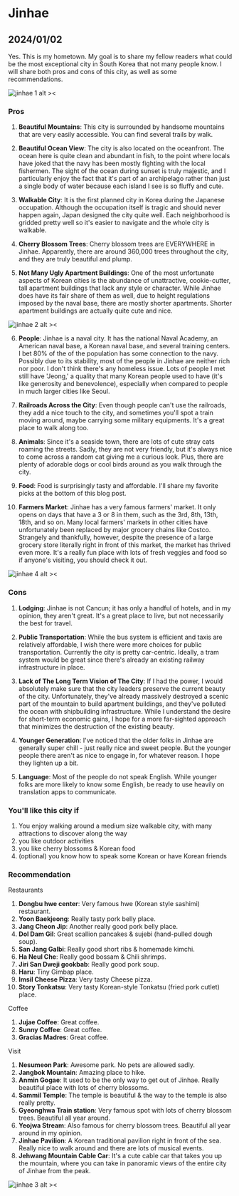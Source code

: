 # Jinhae
## 2024/01/02

Yes. This is my hometown. My goal is to share my fellow readers what could be the most exceptional city in South Korea that not many people know. I will share both pros and cons of this city, as well as some recommendations.

![jinhae 1 alt ><](https://github.com/jinnycho/jinnycho.github.io/blob/main/src/assets/photos/cherryblossom1.gif?raw=true)

### Pros
1. **Beautiful Mountains**: This city is surrounded by handsome mountains that are very easily accessible. You can find several trails by walk.

2. **Beautiful Ocean View**: The city is also located on the oceanfront. The ocean here is quite clean and abundant in fish, to the point where locals have joked that the navy has been mostly fighting with the local fishermen. The sight of the ocean during sunset is truly majestic, and I particularly enjoy the fact that it's part of an archipelago rather than just a single body of water because each island I see is so fluffy and cute.

3. **Walkable City**: It is the first planned city in Korea during the Japanese occupation. Although the occupation itself is tragic and should never happen again, Japan designed the city quite well. Each neighborhood is gridded pretty well so it's easier to navigate and the whole city is walkable.

4. **Cherry Blossom Trees**: Cherry blossom trees are EVERYWHERE in Jinhae. Apparently, there are around 360,000 trees throughout the city, and they are truly beautiful and plump.

5. **Not Many Ugly Apartment Buildings**: One of the most unfortunate aspects of Korean cities is the abundance of unattractive, cookie-cutter, tall apartment buildings that lack any style or character. While Jinhae does have its fair share of them as well, due to height regulations imposed by the naval base, there are mostly shorter apartments. Shorter apartment buildings are actually quite cute and nice.

![jinhae 2 alt ><](https://github.com/jinnycho/jinnycho.github.io/blob/main/src/assets/photos/cherryblossom2.png?raw=true)

6. **People**: Jinhae is a naval city. It has the national Naval Academy, an American naval base, a Korean naval base, and several training centers. I bet 80% of the of the population has some connection to the navy. Possibly due to its stability, most of the people in Jinhae are neither rich nor poor. I don't think there's any homeless issue. Lots of people I met still have 'Jeong,' a quality that many Korean people used to have (it's like generosity and benevolence), especially when compared to people in much larger cities like Seoul.

7. **Railroads Across the City**: Even though people can't use the railroads, they add a nice touch to the city, and sometimes you'll spot a train moving around, maybe carrying some military equipments. It's a great place to walk along too. 

8. **Animals**: Since it's a seaside town, there are lots of cute stray cats roaming the streets. Sadly, they are not very friendly, but it's always nice to come across a random cat giving me a curious look. Plus, there are plenty of adorable dogs or cool birds around as you walk through the city.

9. **Food**: Food is surprisingly tasty and affordable. I'll share my favorite picks at the bottom of this blog post.

10. **Farmers Market**: Jinhae has a very famous farmers' market. It only opens on days that have a 3 or 8 in them, such as the 3rd, 8th, 13th, 18th, and so on. Many local farmers' markets in other cities have unfortunately been replaced by major grocery chains like Costco. Strangely and thankfully, however, despite the presence of a large grocery store literally right in front of this market, the market has thrived even more. It's a really fun place with lots of fresh veggies and food so if anyone's visiting, you should check it out.

![jinhae 4 alt ><](https://github.com/jinnycho/jinnycho.github.io/blob/main/src/assets/photos/cherryblossom4.png?raw=true)

### Cons
1. **Lodging**: Jinhae is not Cancun; it has only a handful of hotels, and in my opinion, they aren't great. It's a great place to live, but not necessarily the best for travel.

2. **Public Transportation**: While the bus system is efficient and taxis are relatively affordable, I wish there were more choices for public transportation. Currently the city is pretty car-centric. Ideally, a tram system would be great since there's already an existing railway infrastructure in place.

3. **Lack of The Long Term Vision of The City**: If I had the power, I would absolutely make sure that the city leaders preserve the current beauty of the city. Unfortunately, they've already massively destroyed a scenic part of the mountain to build apartment buildings, and they've polluted the ocean with shipbuilding infrastructure. While I understand the desire for short-term economic gains, I hope for a more far-sighted approach that minimizes the destruction of the existing beauty.

5. **Younger Generation**: I've noticed that the older folks in Jinhae are generally super chill - just really nice and sweet people. But the younger people there aren't as nice to engage in, for whatever reason. I hope they lighten up a bit.

6. **Language**: Most of the people do not speak English. While younger folks are more likely to know some English, be ready to use heavily on translation apps to communicate.

### You'll like this city if

1. You enjoy walking around a medium size walkable city, with many attractions to discover along the way
2. you like outdoor activities
3. you like cherry blossoms & Korean food
4. (optional) you know how to speak some Korean or have Korean friends

### Recommendation

Restaurants
1. **Dongbu hwe center**: Very famous hwe (Korean style sashimi) restaurant.
2. **Yoon Baekjeong**: Really tasty pork belly place.
3. **Jang Cheon Jip**: Another really good pork belly place.
4. **Dol Dam Gil**: Great scallion pancakes & sujebi (hand-pulled dough soup).
5. **San Jang Galbi**: Really good short ribs & homemade kimchi.
6. **Ha Neul Che**: Really good bossam & Chili shrimps.
7. **Jiri San Dweji gookbab**: Really good pork soup.
8. **Haru**: Tiny Gimbap place.
9. **Imsil Cheese Pizza**: Very tasty Cheese pizza.
10. **Story Tonkatsu**: Very tasty Korean-style Tonkatsu (fried pork cutlet) place.

Coffee
1. **Jujae Coffee**: Great coffee.
2. **Sunny Coffee**: Great coffee.
3. **Gracias Madres**: Great coffee.

Visit
1. **Nesumeon Park**: Awesome park. No pets are allowed sadly.
2. **Jangbok Mountain**: Amazing place to hike.
3. **Anmin Gogae**: It used to be the only way to get out of Jinhae. Really beautiful place with lots of cherry blossoms.
4. **Sammil Temple**: The temple is beautiful & the way to the temple is also really pretty.
5. **Gyeonghwa Train station**: Very famous spot with lots of cherry blossom trees. Beautiful all year around.
6. **Yeojwa Stream**: Also famous for cherry blossom trees. Beautiful all year around in my opinion.
7. **Jinhae Pavilion**: A Korean traditional pavilion right in front of the sea. Really nice to walk around and there are lots of musical events.
8. **Jehwang Mountain Cable Car**: It's a cute cable car that takes you up the mountain, where you can take in panoramic views of the entire city of Jinhae from the peak.

![jinhae 3 alt ><](https://github.com/jinnycho/jinnycho.github.io/blob/main/src/assets/photos/cherryblossom3.png?raw=true)
